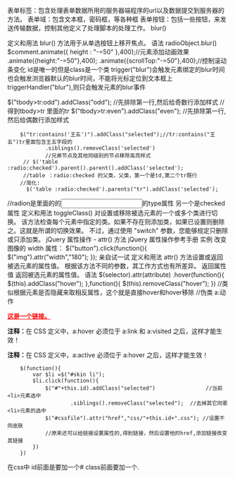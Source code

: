 表单标签：包含处理表单数据所用的服务器端程序的url以及数据提交到服务器的方法。
表单域：包含文本框，密码框，等各种框
表单按钮：包括一些按钮，来发送传输数据，控制其他定义了处理脚本的处理工作。
blur()
 
定义和用法
blur() 方法用于从单选按钮上移开焦点。
语法
radioObject.blur()
	$comment.animate({ height : "-=50" },400);//元素添加动画效果
    .animate({height:"-=50"},400);
    .animate({scrollTop:"-=50"},400);//控制滚动条变化
    id是唯一的但是class是一个类
trigger("blur")会触发元素绑定的blur时间也会触发浏览器默认的blur时间，不能将光标定位到文本框上
triggerHandler("blur"),则只会触发元素的blur事件

$("tbody>tr:odd").addClass("odd"); //先排除第一行,然后给奇数行添加样式
		//得到tbody>tr 里面的tr
		$("tbody>tr:even").addClass("even"); //先排除第一行,然后给偶数行添加样式

		$("tr:contains('王五')").addClass("selected");//tr:contains("王五")tr里面包含王五字段的
				.siblings().removeClass('selected')
				//兄弟节点及其他同级别的节点移除高亮样式
		 // $('table :radio:checked').parent().parent().addClass('selected');
		 //table ：radio:checked 的父类，父类，第一个是td,第二个tr既行
		//简化:
		  $('table :radio:checked').parents("tr").addClass('selected');
//radion是<td>里面的的<input />的type属性 另一个是checked属性
定义和用法
toggleClass() 对设置或移除被选元素的一个或多个类进行切换。
该方法检查每个元素中指定的类。如果不存在则添加类，如果已设置则删除之。这就是所谓的切换效果。
不过，通过使用 "switch" 参数，您能够规定只删除或只添加类。
jQuery 属性操作 - attr() 方法
jQuery 属性操作参考手册
实例
改变图像的 width 属性：
$("button").click(function(){
  $("img").attr("width","180");
});
亲自试一试
定义和用法
attr() 方法设置或返回被选元素的属性值。
根据该方法不同的参数，其工作方式也有所差异。
返回属性值
返回被选元素的属性值。
语法
$(selector).attr(attribute)
.hover(function(){
			$(this).addClass("hover");
		},function(){
			$(this).removeClass("hover");
		})
//类似根据元素是否隐藏来取相反属性，这个就是直接hover和hover移除
//伪类 a:动作
<html>
<head>

<style type="text/css">
a:link {color: #FF0000}
a:visited {color: #00FF00}
a:hover {color: #FF00FF}
a:active {color: #0000FF}
</style>

</head>

<body>

<p><b><a href="/index.html" target="_blank">这是一个链接。</a></b></p>
<p><b>注释：</b>在 CSS 定义中，a:hover 必须位于 a:link 和 a:visited 之后，这样才能生效！</p>
<p><b>注释：</b>在 CSS 定义中，a:active 必须位于 a:hover 之后，这样才能生效！</p>

</body>
</html>

		$(function(){
			var $li =$("#skin li");
			$li.click(function(){
				$("#"+this.id).addClass("selected")                //当前<li>元素选中
						.siblings().removeClass("selected");  //去掉其它同辈<li>元素的选中
				$("#cssfile").attr("href","css/"+this.id+".css"); //设置不同皮肤
				//原来还可以给链接设置属性的,得到链接，然后设置他的href,添加链接改变其链接
			})
		})

在css中
id前面是要加一个#
class前面要加一个.